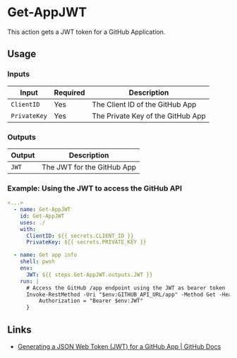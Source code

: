 # Get-AppJWT

This action gets a JWT token for a GitHub Application.

## Usage

### Inputs

| Input | Required | Description |
| ----- | -------- | ----------- |
| `ClientID` | Yes | The Client ID of the GitHub App |
| `PrivateKey` | Yes | The Private Key of the GitHub App |

### Outputs

| Output | Description |
| ------ | ----------- |
| `JWT` | The JWT for the GitHub App |

### Example: Using the JWT to access the GitHub API

```yaml
<...>
  - name: Get-AppJWT
    id: Get-AppJWT
    uses: ./
    with:
      ClientID: ${{ secrets.CLIENT_ID }}
      PrivateKey: ${{ secrets.PRIVATE_KEY }}

  - name: Get app info
    shell: pwsh
    env:
      JWT: ${{ steps.Get-AppJWT.outputs.JWT }}
    run: |
      # Access the GitHub /app endpoint using the JWT as bearer token
      Invoke-RestMethod -Uri "$env:GITHUB_API_URL/app" -Method Get -Headers @{
          Authorization = "Bearer $env:JWT"
      }
```

## Links

- [Generating a JSON Web Token (JWT) for a GitHub App | GitHub Docs](https://docs.github.com/en/apps/creating-github-apps/authenticating-with-a-github-app/generating-a-json-web-token-jwt-for-a-github-app)
